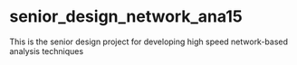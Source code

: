 # senior_design_network_ana15
This is the senior design project for developing high speed network-based analysis techniques
